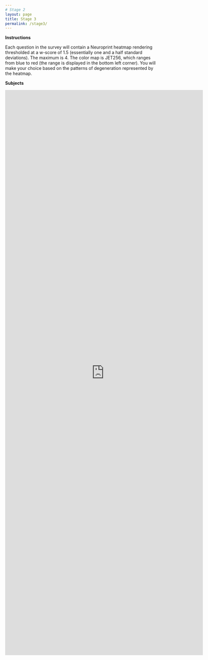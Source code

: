 ```yaml
---
# Stage 2
layout: page
title: Stage 3
permalink: /stage3/
---
```


**Instructions**

Each question in the survey will contain a Neuroprint heatmap rendering thresholded at a w-score of 1.5 (essentially one and a half standard deviations). The maximum is 4. The color map is JET256, which ranges from blue to red (the range is displayed in the bottom left corner). You will make your choice based on the patterns of degeneration represented by the heatmap.


**Subjects**
<iframe src="https://docs.google.com/forms/d/e/1FAIpQLSdu4BZh5fKNZm-dhK_gptfWXikUZA7ZcaHm2BANp19YnJcAHQ/viewform?embedded=true" width="640" height="1825" frameborder="0" marginheight="0" marginwidth="0">Loading…</iframe>
